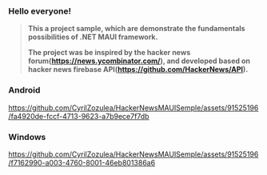 ### Hello everyone!

> **This a project sample, which are demonstrate the fundamentals possibilities of .NET MAUI framework.**
> 
> **The project was be inspired by the hacker news forum(https://news.ycombinator.com/), and developed based on hacker news firebase API(https://github.com/HackerNews/API).**

### Android
https://github.com/CyrilZozulea/HackerNewsMAUISemple/assets/91525196/fa4920de-fccf-4713-9623-a7b9ece7f7db

### Windows
https://github.com/CyrilZozulea/HackerNewsMAUISemple/assets/91525196/f7162990-a003-4760-8001-46eb801386a6

